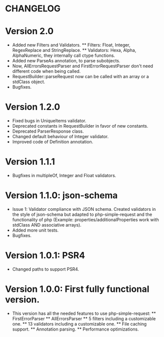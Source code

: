 CHANGELOG
=========

# Version 2.0

* Added new Filters and Validators.
** Filters: Float, Integer, RegexReplace and StringReplace.
** Validators: Hexa, Alpha, AlphaNumeric, they internally call ctype functions.
* Added new ParseAs annotation, to parse subobjects.
* Now, AllErrorsRequestParser and FirstErrorRequestParser don't need different code when being called.
* RequestBuilder::parseRequest now can be called with an array or a stdClass object.
* Bugfixes.

# Version 1.2.0

* Fixed bugs in UniqueItems validator.
* Deprecated constants in RequestBuilder in favor of new constants.
* Deprecated ParserResponse class.
* Changed default behaviour of Integer validator.
* Improved code of Definition annotation.

# Version 1.1.1

* Bugfixes in multipleOf, Integer and Float validators.

# Version 1.1.0: json-schema

* Issue 1: Validator compliance with JSON schema. Created validators in the style of json-schema but adapted to php-simple-request and the functionality of php (Example: properties/additionalProperties work with stdClass AND associative arrays).
* Added more unit tests.
* Bugfixes.

# Version 1.0.1: PSR4

* Changed paths to support PSR4.

# Version 1.0.0: First fully functional version.

* This version has all the needed features to use php-simple-request:
** FirstErrorParser
** AllErrorsParser
** 5 filters including a customizable one.
** 13 validators including a customizable one.
** File caching support.
** Annotation parsing.
** Performance optimizations.

